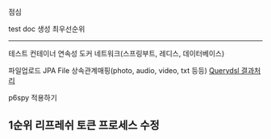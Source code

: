 점심

test doc 생성 최우선순위


-------------------
테스트 컨테이너 연속성
도커 네트워크(스프링부트, 레디스, 데이터베이스)


파일업로드
JPA File 상속관계매핑(photo, audio, video, txt 등등)
[Querydsl 결과처리](http://querydsl.com/static/querydsl/3.7.2/reference/ko-KR/html/ch03s02.html)

p6spy 적용하기

1순위
리프레쉬 토큰 프로세스 수정
-------------------
